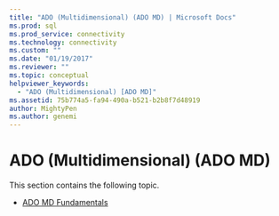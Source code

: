 ```yaml
---
title: "ADO (Multidimensional) (ADO MD) | Microsoft Docs"
ms.prod: sql
ms.prod_service: connectivity
ms.technology: connectivity
ms.custom: ""
ms.date: "01/19/2017"
ms.reviewer: ""
ms.topic: conceptual
helpviewer_keywords: 
  - "ADO (Multidimensional) [ADO MD]"
ms.assetid: 75b774a5-fa94-490a-b521-b2b8f7d48919
author: MightyPen
ms.author: genemi
---
```

# ADO (Multidimensional) (ADO MD)
This section contains the following topic.  
  
-   [ADO MD Fundamentals](../../../ado/guide/multidimensional/ado-md-fundamentals.md)
